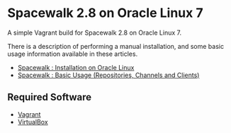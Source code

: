 # Spacewalk 2.8 on Oracle Linux 7

A simple Vagrant build for Spacewalk 2.8 on Oracle Linux 7.

There is a description of performing a manual installation, and some basic usage information available in these articles.

* [Spacewalk : Installation on Oracle Linux](https://oracle-base.com/articles/linux/spacewalk-installation-on-oracle-linux)
* [Spacewalk : Basic Usage (Repositories, Channels and Clients)](https://oracle-base.com/articles/linux/spacewalk-basic-usage)

## Required Software

* [Vagrant](https://www.vagrantup.com/downloads.html)
* [VirtualBox](https://www.virtualbox.org/wiki/Downloads)

